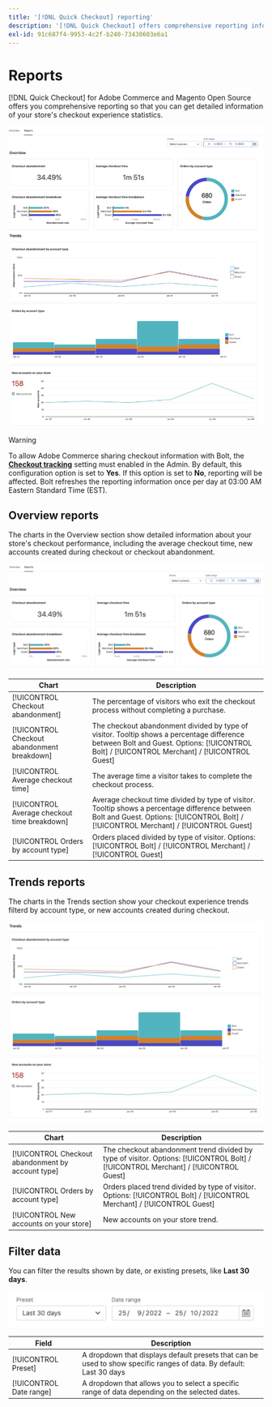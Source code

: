 ```yaml
---
title: '[!DNL Quick Checkout] reporting'
description: '[!DNL Quick Checkout] offers comprehensive reporting information.'
exl-id: 91c687f4-9953-4c2f-b240-73430603e6a1
---
```

# Reports

[!DNL Quick Checkout] for Adobe Commerce and Magento Open Source offers you comprehensive reporting so that you can get detailed information of your store's checkout experience statistics.

![Reports view](assets/reports-view-big-checkout.png)

>[!WARNING]
>
> To allow Adobe Commerce sharing checkout information with Bolt, the [**Checkout tracking**](../quick-checkout/settings-quick-checkout.md)  setting must enabled in the Admin. By default, this configuration option is set to **Yes**. If this option is set to **No**, reporting will be affected. Bolt refreshes the reporting information once per day at 03:00 AM  Eastern Standard Time (EST).

## Overview reports

The charts in the Overview section show detailed information about your store's checkout performance, including the average checkout time, new accounts created during checkout or checkout abandonment.

![Reports overview](assets/overview-report-checkout.png)

| Chart | Description |
|---|---|
| [!UICONTROL Checkout abandonment] | The percentage of visitors who exit the checkout process without completing a purchase. |
| [!UICONTROL Checkout abandonment breakdown] | The checkout abandonment divided by type of visitor. Tooltip shows a percentage difference between Bolt and Guest. Options: [!UICONTROL Bolt] / [!UICONTROL Merchant] / [!UICONTROL Guest] |
| [!UICONTROL Average checkout time] | The average time a visitor takes to complete the checkout process. |
| [!UICONTROL Average checkout time breakdown] | Average checkout time divided by type of visitor. Tooltip shows a percentage difference between Bolt and Guest. Options: [!UICONTROL Bolt] / [!UICONTROL Merchant] / [!UICONTROL Guest] |
| [!UICONTROL Orders by account type] | Orders placed divided by type of visitor. Options: [!UICONTROL Bolt] / [!UICONTROL Merchant] / [!UICONTROL Guest] |

## Trends reports

The charts in the Trends section show your checkout experience trends filterd by account type, or new accounts created during checkout.

![Reports trends](assets/trends-report-checkout.png)

| Chart | Description |
|---|---|
| [!UICONTROL Checkout abandonment by account type] | The checkout abandonment trend divided by type of visitor. Options: [!UICONTROL Bolt] / [!UICONTROL Merchant] / [!UICONTROL Guest] |
| [!UICONTROL Orders by account type] | Orders placed trend divided by type of visitor. Options: [!UICONTROL Bolt] / [!UICONTROL Merchant] / [!UICONTROL Guest] |
| [!UICONTROL New accounts on your store] | New accounts on your store trend. |

## Filter data

You can filter the results shown by date, or existing presets, like **Last 30 days**.

![Filter view](assets/filter-view.png)

| Field | Description |
|---|---|
| [!UICONTROL Preset] | A dropdown that displays default presets that can be used to show specific ranges of data. By default: Last 30 days |
| [!UICONTROL Date range] | A dropdown that allows you to select a specific range of data depending on the selected dates. |
